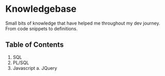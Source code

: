 # Knowledgebase
Small bits of knowledge that have helped me throughout my dev journey. From code snippets to definitions.

## Table of Contents
1. SQL
2. PL/SQL
3. Javascript
  a. JQuery
